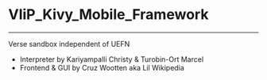 # VIiP_Kivy_Mobile_Framework
***
 Verse sandbox independent of UEFN

* Interpreter by Kariyampalli Christy & Turobin-Ort Marcel
* Frontend & GUI by Cruz Wootten aka Lil Wikipedia
